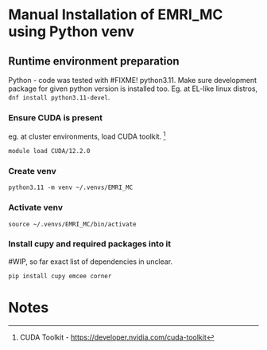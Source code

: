 # Manual Installation of EMRI_MC using Python venv

## Runtime environment preparation

Python - code was tested with #FIXME! python3.11. Make sure development package for given python version is installed too. Eg. at EL-like linux distros, `dnf install python3.11-devel`.

### Ensure CUDA is present

eg. at cluster environments, load CUDA toolkit. [^1]

```
module load CUDA/12.2.0
```

### Create venv

`python3.11 -m venv ~/.venvs/EMRI_MC`

### Activate venv

`source ~/.venvs/EMRI_MC/bin/activate`

### Install cupy and required packages into it

#WIP, so far exact list of dependencies in unclear.

`pip install cupy emcee corner`

# Notes

[^1]: CUDA Toolkit - https://developer.nvidia.com/cuda-toolkit
